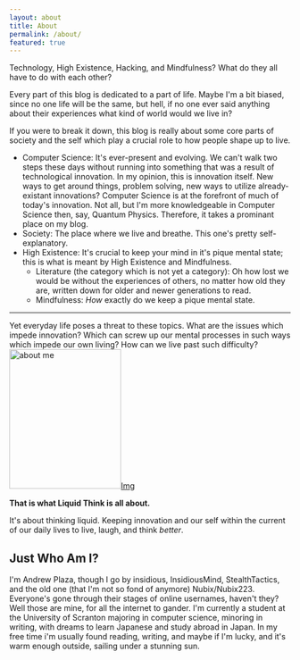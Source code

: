 ```yaml
---
layout: about
title: About
permalink: /about/
featured: true
---
```


Technology, High Existence, Hacking, and Mindfulness? What do they all have to do with each other? 

Every part of this blog is dedicated to a part of life. Maybe I'm a bit biased, since no one life will be the same, but hell, if no one ever said anything about their experiences what kind of world would we live in?

If you were to break it down, this blog is really about some core parts of society and the self which play a crucial role to how people shape up to live. 

* Computer Science: It's ever-present and evolving. We can't walk two steps these days without running into something that was a result of technological innovation. In my opinion, this is innovation itself. New ways to get around things, problem solving, new ways to utilize already-existant innovations? Computer Science is at the forefront of much of today's innovation. Not all, but I'm more knowledgeable in Computer Science then, say, Quantum Physics. Therefore, it takes a prominant place on my blog.
* Society: The place where we live and breathe. This one's pretty self-explanatory.
* High Existence: It's crucial to keep your mind in it's pique mental state; this is what is meant by High Existence and Mindfulness.
	* Literature (the category which is not yet a category): Oh how lost we would be without the experiences of others, no matter how old they are, written down for older and newer generations to read.
	* Mindfulness: *How* exactly do we keep a pique mental state.


- - -

Yet everyday life poses a threat to these topics. What are the issues which impede innovation? Which can screw up our mental processes in such ways which impede our own 
living? How can we live past such difficulty?
<a class="lightbox" href="{{site.url}}uploads/branding/aboutme.jpg"><img class="alignright" width="200" height="250" align: right alt="about me" src="{{site.url}}uploads/branding/aboutme.jpg">Img</img></a>

**That is what Liquid Think is all about.**

It's about thinking liquid. Keeping innovation and our self within the current of our daily lives to live, laugh, and think *better*. 

Just Who Am I?
---

I'm Andrew Plaza, though I go by insidious, InsidiousMind, StealthTactics, and the old one (that I'm not so fond of anymore) Nubix/Nubix223. Everyone's gone through their stages of  online usernames, haven't they? Well those are mine, for all the internet to gander. I'm currently a student at the University of Scranton majoring in computer science, minoring in writing, with dreams to learn Japanese and study abroad in Japan. In my free time i'm usually found reading, writing, and maybe if I'm lucky, and it's warm enough outside, sailing under a stunning sun.
